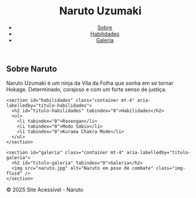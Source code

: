 <!DOCTYPE html>
<html lang="pt-br">
<head>
  <meta charset="UTF-8" />
  <meta name="viewport" content="width=device-width, initial-scale=1.0" />
  <title>Site Acessível - Naruto</title>
  <link rel="stylesheet" href="https://cdn.jsdelivr.net/npm/bootstrap@5.3.0/dist/css/bootstrap.min.css" />
  <link rel="stylesheet" href="style.css" />
</head>
<body>
  <header class="bg-dark text-white p-3" role="banner">
    <h1 tabindex="0">Naruto Uzumaki</h1>
    <nav aria-label="Menu principal">
      <ul class="nav">
        <li class="nav-item"><a class="nav-link text-white" href="#sobre" tabindex="0">Sobre</a></li>
        <li class="nav-item"><a class="nav-link text-white" href="#habilidades" tabindex="0">Habilidades</a></li>
        <li class="nav-item"><a class="nav-link text-white" href="#galeria" tabindex="0">Galeria</a></li>
      </ul>
    </nav>
  </header>

  <main>
    <section id="sobre" class="container mt-4" aria-labelledby="titulo-sobre">
      <h2 id="titulo-sobre" tabindex="0">Sobre Naruto</h2>
      <p tabindex="0">Naruto Uzumaki é um ninja da Vila da Folha que sonha em se tornar Hokage. Determinado, corajoso e com um forte senso de justiça.</p>
    </section>

    <section id="habilidades" class="container mt-4" aria-labelledby="titulo-habilidades">
      <h2 id="titulo-habilidades" tabindex="0">Habilidades</h2>
      <ul>
        <li tabindex="0">Rasengan</li>
        <li tabindex="0">Modo Sábio</li>
        <li tabindex="0">Kurama Chakra Mode</li>
      </ul>
    </section>

    <section id="galeria" class="container mt-4" aria-labelledby="titulo-galeria">
      <h2 id="titulo-galeria" tabindex="0">Galeria</h2>
      <img src="naruto.jpg" alt="Naruto em pose de combate" class="img-fluid" />
    </section>
  </main>

  <footer class="bg-dark text-white text-center p-3" role="contentinfo">
    <p tabindex="0">© 2025 Site Acessível - Naruto</p>
  </footer>

  <script src="https://unpkg.com/scrollreveal"></script>
  <script>
    ScrollReveal().reveal('section', { delay: 300 });
  </script>
</body>
</html>
